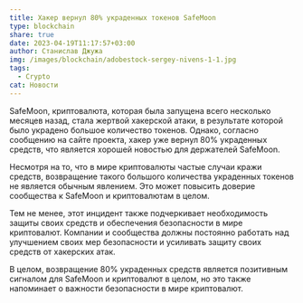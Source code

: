 ```yaml
---
title: Хакер вернул 80% украденных токенов SafeMoon
type: blockchain
share: true
date: 2023-04-19T11:17:57+03:00
author: Станислав Джужа
img: /images/blockchain/adobestock-sergey-nivens-1-1.jpg
tags:
  - Crypto
cat: Новости
---
```

SafeMoon, криптовалюта, которая была запущена всего несколько месяцев назад, стала жертвой хакерской атаки, в результате которой было украдено большое количество токенов. Однако, согласно сообщению на сайте проекта, хакер уже вернул 80% украденных средств, что является хорошей новостью для держателей SafeMoon.

Несмотря на то, что в мире криптовалюты частые случаи кражи средств, возвращение такого большого количества украденных токенов не является обычным явлением. Это может повысить доверие сообщества к SafeMoon и криптовалютам в целом.

Тем не менее, этот инцидент также подчеркивает необходимость защиты своих средств и обеспечения безопасности в мире криптовалют. Компании и сообщества должны постоянно работать над улучшением своих мер безопасности и усиливать защиту своих средств от хакерских атак.

В целом, возвращение 80% украденных средств является позитивным сигналом для SafeMoon и криптовалют в целом, но это также напоминает о важности безопасности в мире криптовалют.